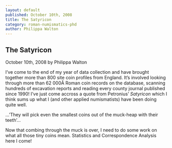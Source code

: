 ```yaml
---
layout: default
published: October 10th, 2008
title: The Satyricon
category: roman-numismatics-phd
author: Philippa Walton
---
```

The Satyricon
-------------

October 10th, 2008 by Philippa Walton

I’ve come to the end of my year of data collection and have brought together more than 800 site coin profiles from England. It’s involved looking through more than 62 000Â Roman coin records on the database, scanning hundreds of excavation reports and reading every county journal published since 1990! I’ve just come accross a quote from Petronius’ _Satyricon_ which I think sums up what I (and other applied numismatists) have been doing quite well.

…’They will pick even the smallest coins out of the muck-heap with their teeth’…

Now that combing through the muck is over, I need to do some work on what all those tiny coins mean. Statistics and Correspondence Analysis here I come!